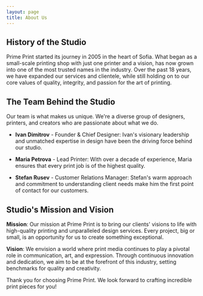 ```yaml
---
layout: page
title: About Us
---
```


## History of the Studio

Prime Print started its journey in 2005 in the heart of Sofia. What began as a small-scale printing shop with just one printer and a vision, has now grown into one of the most trusted names in the industry. Over the past 18 years, we have expanded our services and clientele, while still holding on to our core values of quality, integrity, and passion for the art of printing.

## The Team Behind the Studio

Our team is what makes us unique. We're a diverse group of designers, printers, and creators who are passionate about what we do.

- **Ivan Dimitrov** - Founder & Chief Designer: Ivan's visionary leadership and unmatched expertise in design have been the driving force behind our studio.
  
- **Maria Petrova** - Lead Printer: With over a decade of experience, Maria ensures that every print job is of the highest quality.
  
- **Stefan Rusev** - Customer Relations Manager: Stefan's warm approach and commitment to understanding client needs make him the first point of contact for our customers.

## Studio's Mission and Vision

**Mission**: Our mission at Prime Print is to bring our clients' visions to life with high-quality printing and unparalleled design services. Every project, big or small, is an opportunity for us to create something exceptional.

**Vision**: We envision a world where print media continues to play a pivotal role in communication, art, and expression. Through continuous innovation and dedication, we aim to be at the forefront of this industry, setting benchmarks for quality and creativity.

Thank you for choosing Prime Print. We look forward to crafting incredible print pieces for you!